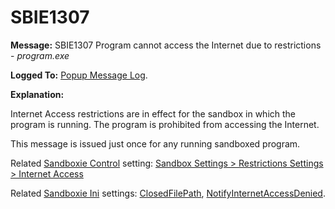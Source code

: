 # SBIE1307

**Message:** SBIE1307 Program cannot access the Internet due to restrictions - _program.exe_

**Logged To:** [Popup Message Log](PopupMessageLog.md).

**Explanation:**

Internet Access restrictions are in effect for the sandbox in which the program is running. The program is prohibited from accessing the Internet.

This message is issued just once for any running sandboxed program.

Related [Sandboxie Control](SandboxieControl.md) setting: [Sandbox Settings > Restrictions Settings > Internet Access](RestrictionsSettings.md#internet-access)

Related [Sandboxie Ini](SandboxieIni.md) settings: [ClosedFilePath](ClosedFilePath.md), [NotifyInternetAccessDenied](NotifyInternetAccessDenied.md).
